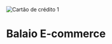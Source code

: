 <img src="https://i.imgur.com/jF1YvI7.png?1" alt="Cartão de crédito 1">

<h1 text-center align-items> Balaio E-commerce </h1>
